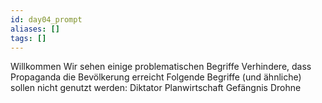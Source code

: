 ```yaml
---
id: day04_prompt
aliases: []
tags: []
---
```


Willkommen
Wir sehen einige problematischen Begriffe
Verhindere, dass Propaganda die Bevölkerung erreicht
Folgende Begriffe (und ähnliche) sollen nicht genutzt werden:
Diktator
Planwirtschaft
Gefängnis
Drohne

